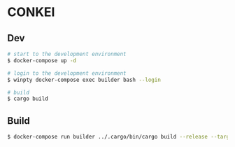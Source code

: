 # CONKEI

## Dev

```bash
# start to the development environment
$ docker-compose up -d

# login to the development environment
$ winpty docker-compose exec builder bash --login

# build
$ cargo build
```

## Build

```bash
$ docker-compose run builder ../.cargo/bin/cargo build --release --target x86_64-pc-windows-gnu
```
